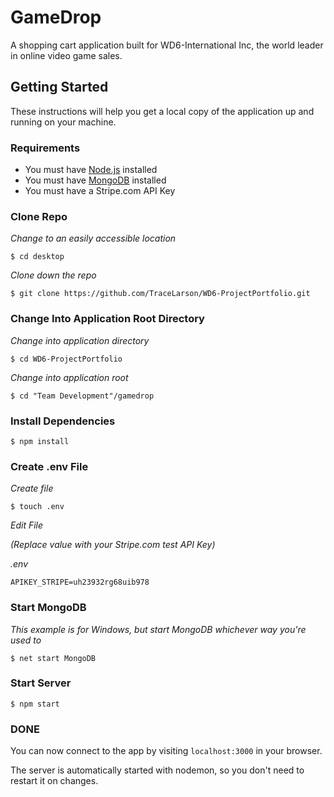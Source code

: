 # GameDrop
A shopping cart application built for WD6-International Inc, the world leader in online video game sales.

## Getting Started
These instructions will help you get a local copy of the application up and running on your machine.

### Requirements

- You must have [Node.js](https://nodejs.org/en/) installed
- You must have [MongoDB](https://www.mongodb.com/) installed
- You must have a Stripe.com API Key

### Clone Repo

*Change to an easily accessible location*
```
$ cd desktop
```

*Clone down the repo*
```
$ git clone https://github.com/TraceLarson/WD6-ProjectPortfolio.git
```

### Change Into Application Root Directory

*Change into application directory*
```
$ cd WD6-ProjectPortfolio
```

*Change into application root*
```
$ cd "Team Development"/gamedrop
```

### Install Dependencies

```
$ npm install
```

### Create .env File

*Create file*
```
$ touch .env
```

*Edit File*  

*(Replace value with your Stripe<span>.</span>com test API Key)*

*.env*
```
APIKEY_STRIPE=uh23932rg68uib978
```

### Start MongoDB

*This example is for Windows, but start MongoDB whichever way you're used to*
```
$ net start MongoDB
```

### Start Server

```
$ npm start
```

### DONE

You can now connect to the app by visiting `localhost:3000` in your browser.

The server is automatically started with nodemon, so you don't need to restart it on changes.
